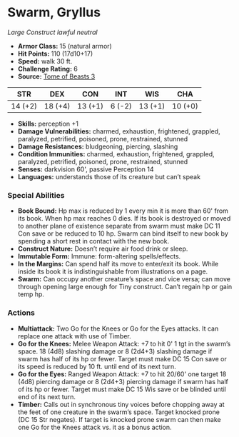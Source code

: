 # Swarm, Gryllus

*Large* *Construct* *lawful neutral*

- **Armor Class:** 15 (natural armor)
- **Hit Points:** 110 (17d10+17)
- **Speed:** walk 30 ft.
- **Challenge Rating:** 6
- **Source:** [Tome of Beasts 3](https://koboldpress.com/kpstore/product/tome-of-beasts-2-for-5th-edition/)

| STR | DEX | CON | INT | WIS | CHA |
| --- | --- | --- | --- | --- | --- |
| 14 (+2) | 18 (+4) | 13 (+1) | 6 (-2) | 13 (+1) | 10 (+0) |

- **Skills:** perception +1
- **Damage Vulnerabilities:** charmed, exhaustion, frightened, grappled, paralyzed, petrified, poisoned, prone, restrained, stunned 
- **Damage Resistances:** bludgeoning, piercing, slashing
- **Condition Immunities:** charmed, exhaustion, frightened, grappled, paralyzed, petrified, poisoned, prone, restrained, stunned 
- **Senses:** darkvision 60', passive Perception 14
- **Languages:** understands those of its creature but can’t speak
### Special Abilities
- **Book Bound:** Hp max is reduced by 1 every min it is more than 60' from its book. When hp max reaches 0 dies. If its book is destroyed or moved to another plane of existence separate from swarm must make DC 11 Con save or be reduced to 10 hp. Swarm can bind itself to new book by spending a short rest in contact with the new book.
- **Construct Nature:** Doesn’t require air food drink or sleep.
- **Immutable Form:** Immune: form-altering spells/effects.
- **In the Margins:** Can spend half its move to enter/exit its book. While inside its book it is indistinguishable from illustrations on a page.
- **Swarm:** Can occupy another creature’s space and vice versa; can move through opening large enough for Tiny construct. Can’t regain hp or gain temp hp.
### Actions
- **Multiattack:** Two Go for the Knees or Go for the Eyes attacks. It can replace one attack with use of Timber.
- **Go for the Knees:** Melee Weapon Attack: +7 to hit 0' 1 tgt in the swarm’s space. 18 (4d8) slashing damage or 8 (2d4+3) slashing damage if swarm has half of its hp or fewer. Target must make DC 15 Con save or its speed is reduced by 10 ft. until end of its next turn.
- **Go for the Eyes:** Ranged Weapon Attack: +7 to hit 20/60' one target 18 (4d8) piercing damage or 8 (2d4+3) piercing damage if swarm has half of its hp or fewer. Target must make DC 15 Wis save or be blinded until end of its next turn.
- **Timber:** Calls out in synchronous tiny voices before chopping away at the feet of one creature in the swarm’s space. Target knocked prone (DC 15 Str negates). If target is knocked prone swarm can then make one Go for the Knees attack vs. it as a bonus action.
